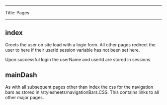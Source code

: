 -------------------------------------------------------
Title: Pages

-------------------------------------------------------


index
-----

Greets the user on site load with a login form.
All other pages redirect the user to here if their userId session variable has not been set here.

Upon successful login the userName and userId are stored in sessions.

mainDash
--------

As with all subsequent pages other than index the css for the navigation bars as stored in /stylesheets/navigationBars.CSS.
This contains links to all other major pages.
